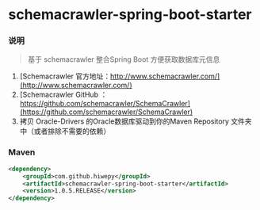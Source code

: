 # schemacrawler-spring-boot-starter

### 说明

> 基于 schemacrawler 整合Spring Boot 方便获取数据库元信息

1. [Schemacrawler 官方地址：http://www.schemacrawler.com/](http://www.schemacrawler.com/)
2. [Schemacrawler GitHub ：https://github.com/schemacrawler/SchemaCrawler](https://github.com/schemacrawler/SchemaCrawler)
3. 拷贝 Oracle-Drivers 的Oracle数据库驱动到你的Maven Repository 文件夹中（或者排除不需要的依赖）

### Maven

``` xml
<dependency>
	<groupId>com.github.hiwepy</groupId>
	<artifactId>schemacrawler-spring-boot-starter</artifactId>
	<version>1.0.5.RELEASE</version>
</dependency>
```